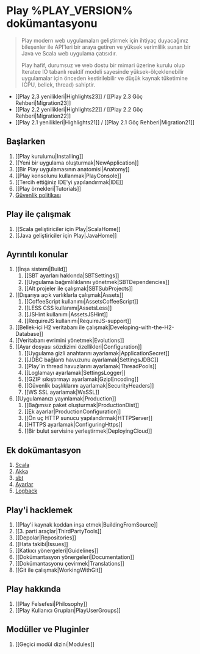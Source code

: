 <!--- Copyright (C) 2009-2013 Typesafe Inc. <http://www.typesafe.com> -->
# Play %PLAY_VERSION% dokümantasyonu

> Play modern web uygulamaları geliştirmek için ihtiyaç duyacağınız bileşenler ile API'leri bir araya getiren ve yüksek verimlilik sunan bir Java ve Scala web uygulama çatısıdır.
>
> Play hafif, durumsuz ve web dostu bir mimari üzerine kurulu olup Iteratee IO tabanlı reaktif modeli sayesinde yüksek-ölçeklenebilir uygulamalar için önceden kestirilebilir ve düşük kaynak tüketimine (CPU, bellek, thread) sahiptir.

- [[Play 2.3 yenilikleri|Highlights23]] / [[Play 2.3 Göç Rehberi|Migration23]]
- [[Play 2.2 yenilikleri|Highlights22]] / [[Play 2.2 Göç Rehberi|Migration22]]
- [[Play 2.1 yenilikleri|Highlights21]] / [[Play 2.1 Göç Rehberi|Migration21]]

## Başlarken

1. [[Play kurulumu|Installing]]
1. [[Yeni bir uygulama oluşturmak|NewApplication]]
1. [[Bir Play uygulamasının anatomisi|Anatomy]]
1. [[Play konsolunu kullanmak|PlayConsole]]
1. [[Tercih ettiğiniz IDE'yi yapılandırmak|IDE]]
1. [[Play örnekleri|Tutorials]]
1. [Güvenlik politikası](http://www.playframework.com/code/security)

## Play ile çalışmak

1. [[Scala geliştiriciler için Play|ScalaHome]]
1. [[Java geliştiriciler için Play|JavaHome]]

## Ayrıntılı konular

1. [[İnşa sistemi|Build]]
    1. [[SBT ayarları hakkında|SBTSettings]]
    1. [[Uygulama bağımlılıklarını yönetmek|SBTDependencies]]
    1. [[Alt projeler ile çalışmak|SBTSubProjects]]
1. [[Dışarıya açık varlıklarla çalışmak|Assets]]
    1. [[CoffeeScript kullanımı|AssetsCoffeeScript]]
    1. [[LESS CSS kullanımı|AssetsLess]]
    1. [[JSHint kullanımı|AssetsJSHint]]
    1. [[RequireJS kullanımı|RequireJS-support]]
1. [[Bellek-içi H2 veritabanı ile çalışmak|Developing-with-the-H2-Database]]
1. [[Veritabanı evrimini yönetmek|Evolutions]]
1. [[Ayar dosyası sözdizimi özellikleri|Configuration]]
    1. [[Uygulama gizli anahtarını ayarlamak|ApplicationSecret]]
    1. [[JDBC bağlantı havuzunu ayarlamak|SettingsJDBC]]
    1. [[Play'in thread havuzlarını ayarlamak|ThreadPools]]
    1. [[Loglamayı ayarlamak|SettingsLogger]]
    1. [[GZIP sıkıştırmayı ayarlamak|GzipEncoding]]
    1. [[Güvenlik başlıklarını ayarlamak|SecurityHeaders]]
    1. [[WS SSL ayarlamak|WsSSL]]
1. [[Uygulamanızı yayınlamak|Production]]
    1. [[Bağımsız paket oluşturmak|ProductionDist]]
    1. [[Ek ayarlar|ProductionConfiguration]]
    1. [[Ön uç HTTP sunucu yapılandırmak|HTTPServer]]
    1. [[HTTPS ayarlamak|ConfiguringHttps]]
    1. [[Bir bulut servisine yerleştirmek|DeployingCloud]]

## Ek dokümantasyon

1. [Scala](http://docs.scala-lang.org/)
1. [Akka](http://akka.io/docs/)
1. [sbt](http://www.scala-sbt.org/0.13/tutorial/index.html)
1. [Ayarlar](https://github.com/typesafehub/config)
1. [Logback](http://logback.qos.ch/documentation.html)

## Play'i hacklemek

1. [[Play'i kaynak koddan inşa etmek|BuildingFromSource]]
1. [[3. parti araçlar|ThirdPartyTools]]
1. [[Depolar|Repositories]]
1. [[Hata takibi|Issues]]
1. [[Katkıcı yönergeleri|Guidelines]]
1. [[Dokümantasyon yönergeleri|Documentation]]
1. [[Dokümantasyonu çevirmek|Translations]]
1. [[Git ile çalışmak|WorkingWithGit]]

## Play hakkında

1. [[Play Felsefesi|Philosophy]]
1. [[Play Kullanıcı Grupları|PlayUserGroups]]

## Modüller ve Pluginler

1. [[Geçici modül dizini|Modules]]

